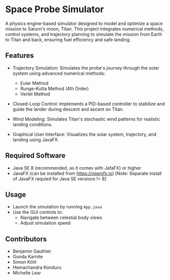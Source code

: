 # Space Probe Simulator

A physics engine-based simulator designed to model and optimize a space mission to Saturn's moon, Titan. This project integrates numerical methods, control systems, and trajectory planning to simulate the mission from Earth to Titan and back, ensuring fuel efficiency and safe landing.

## Features

* Trajectory Simulation: Simulates the probe's journey through the solar system using advanced numerical methods:

  * Euler Method
  * Runge-Kutta Method (4th Order)
  * Verlet Method

* Closed-Loop Control: Implements a PID-based controller to stabilize and guide the lander during descent and ascent on Titan.

* Wind Modeling: Simulates Titan's stochastic wind patterns for realistic landing conditions.

* Graphical User Interface: Visualizes the solar system, trajectory, and landing using JavaFX.

## Required Software

* Java SE 8 (recommended, as it comes with JafaFX) or higher
* JavaFX (can be installed from https://openjfx.io) [Note: Separate install of JavaFX requied for Java SE versions != 8]

## Usage

* Launch the simulation by running `App.java`
* Use the GUI controls to:
  * Navigate between celestial body views
  * Adjust simulation speed

## Contributors

- Benjamin Gauthier
- Gunda Karnite
- Simon Köhl
- Hemachandra Konduru
- Michelle Lear
